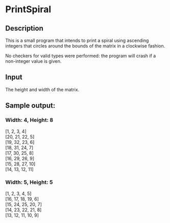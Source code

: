 # PrintSpiral

## Description
This is a small program that intends to print a spiral using ascending integers
that circles around the bounds of the matrix in a clockwise fashion.

No checkers for valid types were performed: the program will crash if a non-integer value is given.

## Input
The height and width of the matrix.

## Sample output:
### Width: 4, Height: 8
[1, 2, 3, 4]  
[20, 21, 22, 5]  
[19, 32, 23, 6]  
[18, 31, 24, 7]  
[17, 30, 25, 8]  
[16, 29, 26, 9]  
[15, 28, 27, 10]  
[14, 13, 12, 11]  

### Width: 5, Height: 5
[1, 2, 3, 4, 5]  
[16, 17, 18, 19, 6]  
[15, 24, 25, 20, 7]  
[14, 23, 22, 21, 8]  
[13, 12, 11, 10, 9]  
